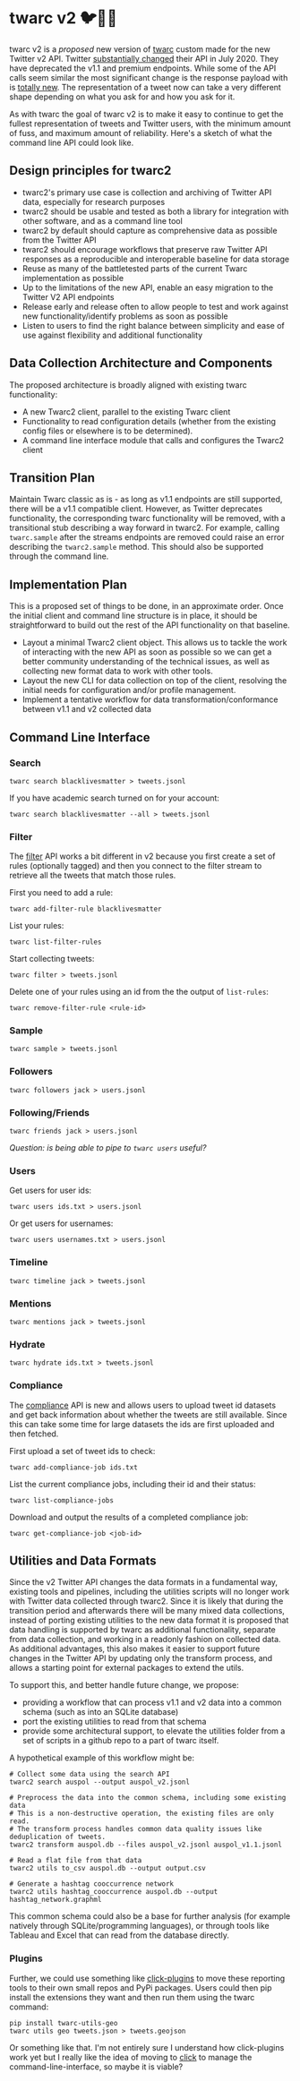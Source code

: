 # twarc v2 🐦🐍💾

twarc v2 is a *proposed* new version of [twarc] custom made for the new Twitter
v2 API. Twitter [substantially changed] their API in July 2020. They have
deprecated the v1.1 and premium endpoints. While some of the API calls seem
similar the most significant change is the response payload with is [totally
new]. The representation of a tweet now can take a very different shape
depending on what you ask for and how you ask for it. 

As with twarc the goal of twarc v2 is to make it easy to continue to get the
fullest representation of tweets and Twitter users, with the minimum amount of
fuss, and maximum amount of reliability. Here's a sketch of what the command
line API could look like.

## Design principles for twarc2

- twarc2's primary use case is collection and archiving of Twitter API data, especially
  for research purposes
- twarc2 should be usable and tested as both a library for integration with other
  software, and as a command line tool
- twarc2 by default should capture as comprehensive data as possible from the Twitter 
  API
- twarc2 should encourage workflows that preserve raw Twitter API responses as a 
  reproducible and interoperable baseline for data storage
- Reuse as many of the battletested parts of the current Twarc implementation as 
  possible
- Up to the limitations of the new API, enable an easy migration to the Twitter V2 API
  endpoints
- Release early and release often to allow people to test and work against new 
  functionality/identify problems as soon as possible
- Listen to users to find the right balance between simplicity and ease of use against 
  flexibility and additional functionality

## Data Collection Architecture and Components

The proposed architecture is broadly aligned with existing twarc functionality:

- A new Twarc2 client, parallel to the existing Twarc client
- Functionality to read configuration details (whether from the existing config files or
  elsewhere is to be determined).
- A command line interface module that calls and configures the Twarc2 client


## Transition Plan

Maintain Twarc classic as is - as long as v1.1 endpoints are still supported, there 
will be a v1.1 compatible client. However, as Twitter deprecates functionality, the
corresponding twarc functionality will be removed, with a transitional stub describing a
way forward in twarc2. For example, calling `twarc.sample` after the streams endpoints
are removed could raise an error describing the `twarc2.sample` method. This should also
be supported through the command line.

## Implementation Plan

This is a proposed set of things to be done, in an approximate order. Once the initial
client and command line structure is in place, it should be straightforward to build
out the rest of the API functionality on that baseline.

- Layout a minimal Twarc2 client object. This allows us to tackle the work of
interacting with the new API as soon as possible so we can get a better community
understanding of the technical issues, as well as collecting new format data to work
with other tools. 
- Layout the new CLI for data collection on top of the client, resolving the initial
needs for configuration and/or profile management. 
- Implement a tentative workflow for data transformation/conformance between v1.1 and v2
collected data

## Command Line Interface 

### Search

```shell
twarc search blacklivesmatter > tweets.jsonl
```

If you have academic search turned on for your account:

```shell
twarc search blacklivesmatter --all > tweets.jsonl
```

### Filter

The [filter] API works a bit different in v2 because you first create a set
of rules (optionally tagged) and then you connect to the filter stream to
retrieve all the tweets that match those rules.

First you need to add a rule:

```shell
twarc add-filter-rule blacklivesmatter
```

List your rules:

```shell
twarc list-filter-rules
```

Start collecting tweets:

```
twarc filter > tweets.jsonl
```

Delete one of your rules using an id from the the output of `list-rules`:

```shell
twarc remove-filter-rule <rule-id>
```

### Sample

```shell
twarc sample > tweets.jsonl
```

### Followers

```shell
twarc followers jack > users.jsonl
```

### Following/Friends

```shell
twarc friends jack > users.jsonl
```

*Question: is being able to pipe to `twarc users` useful?*

### Users

Get users for user ids:

```shell
twarc users ids.txt > users.jsonl
```

Or get users for usernames:

```shell
twarc users usernames.txt > users.jsonl
```

### Timeline

```shell
twarc timeline jack > tweets.jsonl
```

### Mentions

```shell
twarc mentions jack > tweets.jsonl
```

### Hydrate

```shell
twarc hydrate ids.txt > tweets.jsonl
```

### Compliance

The [compliance] API is new and allows users to upload tweet id datasets
and get back information about whether the tweets are still available.
Since this can take some time for large datasets the ids are first uploaded
and then fetched.

First upload a set of tweet ids to check:

```shell
twarc add-compliance-job ids.txt
```

List the current compliance jobs, including their id and their status:

```shell
twarc list-compliance-jobs
```

Download and output the results of a completed compliance job:

```shell
twarc get-compliance-job <job-id>
```

## Utilities and Data Formats

Since the v2 Twitter API changes the data formats in a fundamental way, existing tools
and pipelines, including the utilities scripts will no longer work with Twitter data
collected through twarc2. Since it is likely that during the transition period and
afterwards there will be many mixed data collections, instead of porting existing
utilities to the new data format it is proposed that data handling is supported by twarc
as additional functionality, separate from data collection, and working in a readonly
fashion on collected data. As additional advantages, this also makes it easier to 
support future changes in the Twitter API by updating only the transform process, and
allows a starting point for external packages to extend the utils. 

To support this, and better handle future change, we propose: 

- providing a workflow that can process v1.1 and v2 data into a common schema (such as
  into an SQLite database)
- port the existing utilities to read from that schema
- provide some architectural support, to elevate the utilities folder from a set of 
  scripts in a github repo to a part of twarc itself.

A hypothetical example of this workflow might be:

```shell
# Collect some data using the search API
twarc2 search auspol --output auspol_v2.jsonl

# Preprocess the data into the common schema, including some existing data
# This is a non-destructive operation, the existing files are only read.
# The transform process handles common data quality issues like deduplication of tweets.
twarc2 transform auspol.db --files auspol_v2.jsonl auspol_v1.1.jsonl

# Read a flat file from that data
twarc2 utils to_csv auspol.db --output output.csv

# Generate a hashtag cooccurrence network
twarc2 utils hashtag_cooccurrence auspol.db --output hashtag_network.graphml
```

This common schema could also be a base for further analysis (for example natively 
through SQLite/programming languages), or through tools like Tableau and Excel that 
can read from the database directly.

### Plugins

Further, we could use something like [click-plugins] to move these reporting
tools to their own small repos and PyPi packages. Users could then pip install
the extensions they want and then run them using the twarc command:

```shell
pip install twarc-utils-geo
twarc utils geo tweets.json > tweets.geojson
```
Or something like that. I'm not entirely sure I understand how click-plugins
work yet but I really like the idea of moving to [click] to manage the
command-line-interface, so maybe it is viable?





[twarc]: https://github.com/docnow/twarc
[substantially changed]: https://blog.twitter.com/developer/en_us/topics/tools/2020/introducing_new_twitter_api.html
[totally new]: https://blog.twitter.com/developer/en_us/topics/tips/2020/understanding-the-new-tweet-payload.html
[filter]: https://developer.twitter.com/en/docs/twitter-api/tweets/filtered-stream/introduction
[compliance]: https://developer.twitter.com/en/docs/twitter-api/tweets/compliance/introduction
[extended entities]: https://developer.twitter.com/en/docs/twitter-api/v1/data-dictionary/object-model/extended-entities
[click-plugins]: https://pypi.org/project/click-plugins/
[click]: https://pypi.org/project/click

